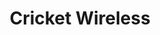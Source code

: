 ---
title: "Cricket Wireless"
url: /chicago/cricket-wireless-south-pulaski-road/
shop: mobile phone
---